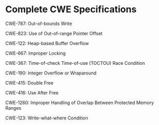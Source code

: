 

# Complete CWE Specifications

CWE-787: Out-of-bounds Write

CWE-823: Use of Out-of-range Pointer Offset

CWE-122: Heap-based Buffer Overflow

CWE-667: Improper Locking

CWE-367: Time-of-check Time-of-use (TOCTOU) Race Condition

CWE-190: Integer Overflow or Wraparound

CWE-415: Double Free

CWE-416: Use After Free

CWE-1260: Improper Handling of Overlap Between Protected Memory Ranges

CWE-123: Write-what-where Condition